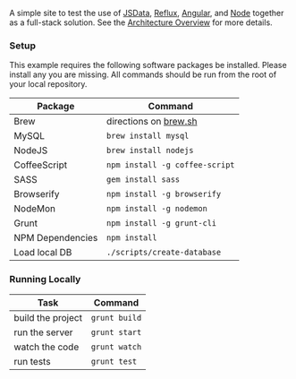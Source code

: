 A simple site to test the use of [JSData](www.js-data.io/), [Reflux](https://www.npmjs.com/package/reflux), [Angular](angularjs.org/), and [Node](nodejs.org) together as a full-stack solution.  See the [Architecture Overview](https://docs.google.com/document/d/16OVv80SlzB3WsNu-9zQIuhQiyQe7YSD9vBQVk7914OQ/edit#) for more details.

### Setup

This example requires the following software packages be installed.  Please install any you are missing.  All commands should be run from the root of your local repository.

| Package          | Command                                 |
|------------------|-----------------------------------------|
| Brew             | directions on [brew.sh](http://brew.sh) |
| MySQL            | `brew install mysql`                    |
| NodeJS           | `brew install nodejs`                   |
| CoffeeScript     | `npm install -g coffee-script`          |
| SASS             | `gem install sass`                      |
| Browserify       | `npm install -g browserify`             |
| NodeMon          | `npm install -g nodemon`                |
| Grunt            | `npm install -g grunt-cli`              |
| NPM Dependencies | `npm install`                           |
| Load local DB    | `./scripts/create-database`             |

### Running Locally

| Task              | Command       |
|-------------------|---------------|
| build the project | `grunt build` |
| run the server    | `grunt start` |
| watch the code    | `grunt watch` |
| run tests         | `grunt test`  |
